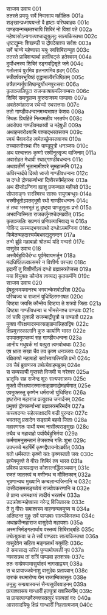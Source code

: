 सञ्जय उवाच	001  
ततस्ते प्रययुः सर्वे निवासाय महीक्षितः	001a  
शङ्खान्प्रध्मापयन्तो वै हृष्टाः परिघबाहवः	001c  
पाण्डवान्गच्छतश्चापि शिबिरं नो विशां पते	002a  
महेष्वासोऽन्वगात्पश्चाद्युयुत्सुः सात्यकिस्तथा	002c  
धृष्टद्युम्नः शिखण्डी च द्रौपदेयाश्च सर्वशः	003a  
सर्वे चान्ये महेष्वासा ययुः स्वशिबिराण्युत	003c  
ततस्ते प्राविशन्पार्था हतत्विट्कं हतेश्वरम्	004a  
दुर्योधनस्य शिबिरं रङ्गवद्विसृते जने	004c  
गतोत्सवं पुरमिव हृतनागमिव ह्रदम्	005a  
स्त्रीवर्षवरभूयिष्ठं वृद्धामात्यैरधिष्ठितम्	005c  
तत्रैतान्पर्युपातिष्ठन्दुर्योधनपुरःसराः	006a  
कृताञ्जलिपुटा राजन्काषायमलिनाम्बराः	006c  
शिबिरं समनुप्राप्य कुरुराजस्य पाण्डवाः	007a  
अवतेरुर्महाराज रथेभ्यो रथसत्तमाः	007c  
ततो गाण्डीवधन्वानमभ्यभाषत केशवः	008a  
स्थितः प्रियहिते नित्यमतीव भरतर्षभ	008c  
अवरोपय गाण्डीवमक्षय्यौ च महेषुधी	009a  
अथाहमवरोक्ष्यामि पश्चाद्भरतसत्तम	009c  
स्वयं चैवावरोह त्वमेतच्छ्रेयस्तवानघ	010a  
तच्चाकरोत्तथा वीरः पाण्डुपुत्रो धनञ्जयः	010c  
अथ पश्चात्ततः कृष्णो रश्मीनुत्सृज्य वाजिनाम्	011a  
अवारोहत मेधावी रथाद्गाण्डीवधन्वनः	011c  
अथावतीर्णे भूतानामीश्वरे सुमहात्मनि	012a  
कपिरन्तर्दधे दिव्यो ध्वजो गाण्डीवधन्वनः	012c  
स दग्धो द्रोणकर्णाभ्यां दिव्यैरस्त्रैर्महारथः	013a  
अथ दीप्तोऽग्निना ह्याशु प्रजज्वाल महीपते	013c  
सोपासङ्गः सरश्मिश्च साश्वः सयुगबन्धुरः	014a  
भस्मीभूतोऽपतद्भूमौ रथो गाण्डीवधन्वनः	014c  
तं तथा भस्मभूतं तु दृष्ट्वा पाण्डुसुताः प्रभो	015a  
अभवन्विस्मिता राजन्नर्जुनश्चेदमब्रवीत्	015c  
कृताञ्जलिः सप्रणयं प्रणिपत्याभिवाद्य च	016a  
गोविन्द कस्माद्भगवन्रथो दग्धोऽयमग्निना	016c  
किमेतन्महदाश्चर्यमभवद्यदुनन्दन	017a  
तन्मे ब्रूहि महाबाहो श्रोतव्यं यदि मन्यसे	017c  
वासुदेव उवाच	018  
अस्त्रैर्बहुविधैर्दग्धः पूर्वमेवायमर्जुन	018a  
मदधिष्ठितत्वात्समरे न विशीर्णः परन्तप	018c  
इदानीं तु विशीर्णोऽयं दग्धो ब्रह्मास्त्रतेजसा	019a  
मया विमुक्तः कौन्तेय त्वय्यद्य कृतकर्मणि	019c  
सञ्जय उवाच	020  
ईषदुत्स्मयमानश्च भगवान्केशवोऽरिहा	020a  
परिष्वज्य च राजानं युधिष्ठिरमभाषत	020c  
दिष्ट्या जयसि कौन्तेय दिष्ट्या ते शत्रवो जिताः	021a  
दिष्ट्या गाण्डीवधन्वा च भीमसेनश्च पाण्डवः	021c  
त्वं चापि कुशली राजन्माद्रीपुत्रौ च पाण्डवौ	022a  
मुक्ता वीरक्षयादस्मात्सङ्ग्रामान्निहतद्विषः	022c  
क्षिप्रमुत्तरकालानि कुरु कार्याणि भारत	022e  
उपयातमुपप्लव्यं सह गाण्डीवधन्वना	023a  
आनीय मधुपर्कं मां यत्पुरा त्वमवोचथाः	023c  
एष भ्राता सखा चैव तव कृष्ण धनञ्जयः	024a  
रक्षितव्यो महाबाहो सर्वास्वापत्स्विति प्रभो	024c  
तव चैवं ब्रुवाणस्य तथेत्येवाहमब्रुवम्	024e  
स सव्यसाची गुप्तस्ते विजयी च नरेश्वर	025a  
भ्रातृभिः सह राजेन्द्र शूरः सत्यपराक्रमः	025c  
मुक्तो वीरक्षयादस्मात्सङ्ग्रामाद्रोमहर्षणात्	025e  
एवमुक्तस्तु कृष्णेन धर्मराजो युधिष्ठिरः	026a  
हृष्टरोमा महाराज प्रत्युवाच जनार्दनम्	026c  
प्रमुक्तं द्रोणकर्णाभ्यां ब्रह्मास्त्रमरिमर्दन	027a  
कस्त्वदन्यः सहेत्साक्षादपि वज्री पुरन्दरः	027c  
भवतस्तु प्रसादेन सङ्ग्रामे बहवो जिताः	028a  
महारणगतः पार्थो यच्च नासीत्पराङ्मुखः	028c  
तथैव च महाबाहो पर्यायैर्बहुभिर्मया	029a  
कर्मणामनुसन्तानं तेजसश्च गतिः शुभा	029c  
उपप्लव्ये महर्षिर्मे कृष्णद्वैपायनोऽब्रवीत्	030a  
यतो धर्मस्ततः कृष्णो यतः कृष्णस्ततो जयः	030c  
इत्येवमुक्ते ते वीराः शिबिरं तव भारत	031a  
प्रविश्य प्रत्यपद्यन्त कोशरत्नर्द्धिसञ्चयान्	031c  
रजतं जातरूपं च मणीनथ च मौक्तिकान्	032a  
भूषणान्यथ मुख्यानि कम्बलान्यजिनानि च	032c  
दासीदासमसङ्ख्येयं राज्योपकरणानि च	032e  
ते प्राप्य धनमक्षय्यं त्वदीयं भरतर्षभ	033a  
उदक्रोशन्महेष्वासा नरेन्द्र विजितारयः	033c  
ते तु वीराः समाश्वस्य वाहनान्यवमुच्य च	034a  
अतिष्ठन्त मुहुः सर्वे पाण्डवाः सात्यकिस्तथा	034c  
अथाब्रवीन्महाराज वासुदेवो महायशाः	035a  
अस्माभिर्मङ्गलार्थाय वस्तव्यं शिबिराद्बहिः	035c  
तथेत्युक्त्वा च ते सर्वे पाण्डवाः सात्यकिस्तथा	036a  
वासुदेवेन सहिता मङ्गलार्थं ययुर्बहिः	036c  
ते समासाद्य सरितं पुण्यामोघवतीं नृप	037a  
न्यवसन्नथ तां रात्रिं पाण्डवा हतशत्रवः	037c  
ततः सम्प्रेषयामासुर्यादवं नागसाह्वयम्	038a  
स च प्रायाज्जवेनाशु वासुदेवः प्रतापवान्	038c  
दारुकं रथमारोप्य येन राजाम्बिकासुतः	038e  
तमूचुः सम्प्रयास्यन्तं सैन्यसुग्रीववाहनम्	039a  
प्रत्याश्वासय गान्धारीं हतपुत्रां यशस्विनीम्	039c  
स प्रायात्पाण्डवैरुक्तस्तत्पुरं सात्वतां वरः	040a  
आससादयिषुः क्षिप्रं गान्धारीं निहतात्मजाम्	040c  

